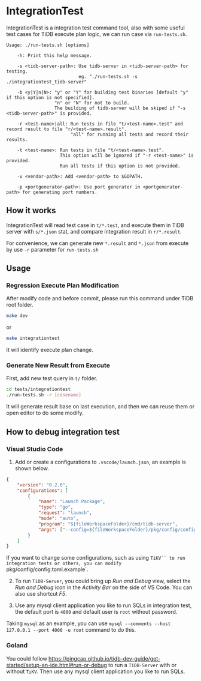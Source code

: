 # IntegrationTest

IntegrationTest is a integration test command tool, also with some useful test cases for TiDB execute plan logic, we can run case via `run-tests.sh`.

```
Usage: ./run-tests.sh [options]

    -h: Print this help message.

    -s <tidb-server-path>: Use tidb-server in <tidb-server-path> for testing.
                           eg. "./run-tests.sh -s ./integrationtest_tidb-server"

    -b <y|Y|n|N>: "y" or "Y" for building test binaries [default "y" if this option is not specified].
                  "n" or "N" for not to build.
                  The building of tidb-server will be skiped if "-s <tidb-server-path>" is provided.

    -r <test-name>|all: Run tests in file "t/<test-name>.test" and record result to file "r/<test-name>.result".
                        "all" for running all tests and record their results.

    -t <test-name>: Run tests in file "t/<test-name>.test".
                    This option will be ignored if "-r <test-name>" is provided.
                    Run all tests if this option is not provided.

    -v <vendor-path>: Add <vendor-path> to $GOPATH.

    -p <portgenerator-path>: Use port generator in <portgenerator-path> for generating port numbers.
```

## How it works

IntegrationTest will read test case in `t/*.test`, and execute them in TiDB server with `s/*.json` stat, and compare integration result in `r/*.result`.

For convenience, we can generate new `*.result` and `*.json` from execute by use `-r` parameter for `run-tests.sh`

## Usage

### Regression Execute Plan Modification

After modify code and before commit, please run this command under TiDB root folder.

```sh
make dev
```

or

```sh
make integrationtest
```
It will identify execute plan change.

### Generate New Result from Execute

First, add new test query in `t/` folder.

```sh
cd tests/integrationtest
./run-tests.sh -r [casename]
```
It will generate result base on last execution, and then we can reuse them or open editor to do some modify.

## How to debug integration test

### Visual Studio Code

1. Add or create a configurations to `.vscode/launch.json`, an example is shown below.

```json
{
    "version": "0.2.0",
    "configurations": [
        {
            "name": "Launch Package",
            "type": "go",
            "request": "launch",
            "mode": "auto",
            "program": "${fileWorkspaceFolder}/cmd/tidb-server",
            "args": ["--config=${fileWorkspaceFolder}/pkg/config/config.toml.example"]
        }
    ]
}
```

If you want to change some configurations, such as using `TiKV`` to run integration tests or others, you can modify `pkg/config/config.toml.example`.

2. To run `TiDB-Server`, you could bring up *Run and Debug* view, select the *Run and Debug* icon in the *Activity Bar* on the side of VS Code. You can also use shortcut *F5*.

3. Use any mysql client application you like to run SQLs in integration test, the default port is `4000` and default user is `root` without password.

Taking `mysql` as an example, you can use `mysql --comments --host 127.0.0.1 --port 4000 -u root` command to do this.

### Goland

You could follow https://pingcap.github.io/tidb-dev-guide/get-started/setup-an-ide.html#run-or-debug to run a `TiDB-Server` with or without `TiKV`. Then use any mysql client application you like to run SQLs.
